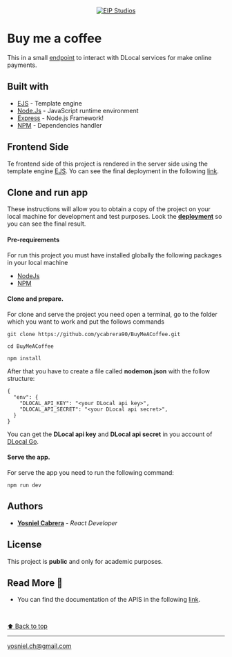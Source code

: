 <p align="center">
  <a href="https://eip-my-summary.web.app/"
    ><img
      src="https://eip-my-summary.herokuapp.com/images/logo"
      alt="EIP Studios"
     />
  </a>
</p>



# Buy me a coffee
This in a small [endpoint](https://eip-buy-me-a-coffee.herokuapp.com/payment/buy-me-a-coffee) to interact with DLocal services for make online payments.

## Built with
* [EJS](https://ejs.co/) - Template engine
* [Node.Js](https://nodejs.org/en/docs/) - JavaScript runtime environment
* [Express](https://www.mongodb.com/atlas) - Node.js Framework!
* [NPM](https://docs.npmjs.com/downloading-and-installing-node-js-and-npm) - Dependencies handler

## Frontend Side
Te frontend side of this project is rendered in the server side using the template engine [EJS](https://ejs.co/). Yo can see the final deployment in the following [link](https://eip-buy-me-a-coffee.herokuapp.com/payment/buy-me-a-coffee).

## Clone and run app
These instructions will allow you to obtain a copy of the project on your local machine for development and test purposes.
Look the [**deployment**](https://eip-buy-me-a-coffee.herokuapp.com/payment/buy-me-a-coffee) so you can see the final result.

#### Pre-requirements
For run this project you must have installed globally the following packages in your local machine

* [NodeJs](https://nodejs.org/en/) 
* [NPM](https://docs.npmjs.com/downloading-and-installing-node-js-and-npm)

#### Clone and prepare.
For clone and serve the project you need open a terminal, go to the folder which you want to work and put the follows commands
```
git clone https://github.com/ycabrera90/BuyMeACoffee.git

cd BuyMeACoffee

npm install
```

After that you have to create a file called **nodemon.json** with the follow structure:
```
{
  "env": {
    "DLOCAL_API_KEY": "<your DLocal api key>",
    "DLOCAL_API_SECRET": "<your DLocal api secret>",
  }
}
```
You can get the **DLocal api key** and **DLocal api secret** in you account of [DLocal Go](https://dashboard.dlocalgo.com/).

#### Serve the app.
For serve the app you need to run the following command:
```
npm run dev
```

## Authors
* [**Yosniel Cabrera**](https://www.linkedin.com/in/eip-studios/) - *React Developer* 
  
## License
This project is **public** and only for academic purposes.

## Read More 🎁
* You can find the documentation of the APIS in the following [link](https://docs.dlocalgo.com/integration-api/).

<br>

[⬆ Back to top](#buy-me-a-coffee)<br>
  
---
yosniel.ch@gmail.com

